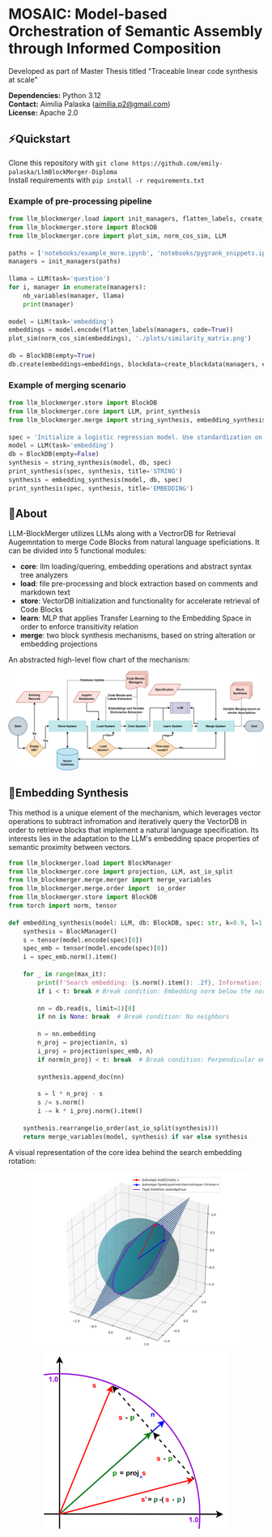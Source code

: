 # MOSAIC: Model-based Orchestration of Semantic Assembly through Informed Composition
Developed as part of Master Thesis titled "Traceable linear code synthesis at scale"

**Dependencies:** Python 3.12<br>
**Contact:** Aimilia Palaska (aimilia.p2@gmail.com)<br>
**License:** Apache 2.0

## ⚡Quickstart
Clone this repository with `git clone https://github.com/emily-palaska/LlmBlockMerger-Diploma`<br>
Install requirements with `pip install -r requirements.txt`<br>

### Example of pre-processing pipeline

```python
from llm_blockmerger.load import init_managers, flatten_labels, create_blockdata, nb_variables
from llm_blockmerger.store import BlockDB
from llm_blockmerger.core import plot_sim, norm_cos_sim, LLM

paths = ['notebooks/example_more.ipynb', 'notebooks/pygrank_snippets.ipynb']
managers = init_managers(paths)

llama = LLM(task='question')
for i, manager in enumerate(managers):
    nb_variables(manager, llama)
    print(manager)

model = LLM(task='embedding')
embeddings = model.encode(flatten_labels(managers, code=True))
plot_sim(norm_cos_sim(embeddings), './plots/similarity_matrix.png')

db = BlockDB(empty=True)
db.create(embeddings=embeddings, blockdata=create_blockdata(managers, embeddings))
```
### Example of merging scenario

```python
from llm_blockmerger.store import BlockDB
from llm_blockmerger.core import LLM, print_synthesis
from llm_blockmerger.merge import string_synthesis, embedding_synthesis

spec = 'Initialize a logistic regression model. Use standardization on training inputs. Train the model.'
model = LLM(task='embedding')
db = BlockDB(empty=False)
synthesis = string_synthesis(model, db, spec)
print_synthesis(spec, synthesis, title='STRING')
synthesis = embedding_synthesis(model, db, spec)
print_synthesis(spec, synthesis, title='EMBEDDING')
```

## 🧠About
LLM-BlockMerger utilizes LLMs along with a VectrorDB for Retrieval Augemntation to merge Code Blocks from natural language speficiations. It can be divided into 5 functional modules:
- **core**: llm loading/quering, embedding operations and abstract syntax tree analyzers
- **load**: file pre-processing and block extraction based on comments and markdown text
- **store**: VectorDB initialization and functionality for accelerate retrieval of Code Blocks
- **learn**: MLP that applies Transfer Learning to the Embedding Space in order to enforce transitivity relation
- **merge**: two block synthesis mechanisms, based on string alteration or embedding projections

An abstracted high-level flow chart of the mechanism:
<p align=center> <img title="Absttract Flowchart" alt="LLM-BlockMerger" src="plots/system_general_eng.png"> 

## 🧮Embedding Synthesis
This method is a unique element of the mechanism, which leverages vector operations to subtract infromation and iteratively query the VectorDB in order to retrieve blocks that implement a natural language specification. Its interests lies in the adaptation to the LLM's embedding space properties of semantic proximity between vectors.

```python
from llm_blockmerger.load import BlockManager
from llm_blockmerger.core import projection, LLM, ast_io_split
from llm_blockmerger.merge.merger import merge_variables
from llm_blockmerger.merge.order import  io_order
from llm_blockmerger.store import BlockDB
from torch import norm, tensor

def embedding_synthesis(model: LLM, db: BlockDB, spec: str, k=0.9, l=1.4, max_it=10, t=0.05, var=True):
    synthesis = BlockManager()
    s = tensor(model.encode(spec)[0])
    spec_emb = tensor(model.encode(spec)[0])
    i = spec_emb.norm().item()

    for _ in range(max_it):
        print(f'Search embedding: {s.norm().item(): .2f}, Information: {i: .2f}')
        if i < t: break # Break condition: Embedding norm below the norm threshold

        nn = db.read(s, limit=1)[0]
        if nn is None: break  # Break condition: No neighbors

        n = nn.embedding
        n_proj = projection(n, s)
        i_proj = projection(spec_emb, n)
        if norm(n_proj) < t: break  # Break condition: Perpendicular embeddings

        synthesis.append_doc(nn)

        s = l * n_proj - s
        s /= s.norm()
        i -= k * i_proj.norm().item()

    synthesis.rearrange(io_order(ast_io_split(synthesis)))
    return merge_variables(model, synthesis) if var else synthesis
```


A visual representation of the core idea behind the search embedding rotation:
<p align=center> <img title="Absttract Flowchart" alt="LLM-BlockMerger" src="plots/sphere.png" height=350px> <img title="Absttract Flowchart" alt="LLM-BlockMerger" src="plots/vectors.png" height=350px> 
